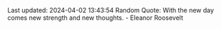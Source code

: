 Last updated: 2024-04-02 13:43:54
Random Quote: With the new day comes new strength and new thoughts. - Eleanor Roosevelt